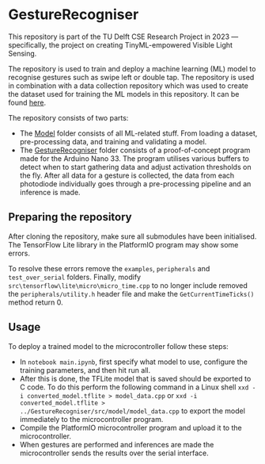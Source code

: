 # GestureRecogniser

This repository is part of the TU Delft CSE Research Project in 2023 — specifically, the project on creating TinyML-empowered Visible Light Sensing.

The repository is used to train and deploy a machine learning (ML) model to recognise gestures such as swipe left or double tap. The repository is used in combination with a data collection repository which was used to create the dataset used for training the ML models in this repository. It can be found [here](https://github.com/arnedebeer/CSE3000-DataCollection).

The repository consists of two parts:
- The [Model](Model) folder consists of all ML-related stuff. From loading a dataset, pre-processing data, and training and validating a model.
- The [GestureRecogniser](GestureRecogniser) folder consists of a proof-of-concept program made for the Arduino Nano 33. The program utilises various buffers to detect when to start gathering data and adjust activation thresholds on the fly. After all data for a gesture is collected, the data from each photodiode individually goes through a pre-processing pipeline and an inference is made.

## Preparing the repository
After cloning the repository, make sure all submodules have been initialised. The TensorFlow Lite library in the PlatformIO program may show some errors. 

To resolve these errors remove the ``examples``, ``peripherals`` and ``test_over_serial`` folders. Finally, modify ``src\tensorflow\lite\micro\micro_time.cpp`` to no longer include removed the ``peripherals/utility.h`` header file and make the ``GetCurrentTimeTicks()`` method return 0.

## Usage

To deploy a trained model to the microcontroller follow these steps:
- In ``notebook main.ipynb``, first specify what model to use, configure the training parameters, and then hit run all.
- After this is done, the TFLite model that is saved should be exported to C code. To do this perform the following command in a Linux shell ``xxd -i converted_model.tflite > model_data.cpp`` or ``xxd -i converted_model.tflite > ../GestureRecogniser/src/model/model_data.cpp`` to export the model immediately to the microcontroller program.
- Compile the PlatformIO microcontroller program and upload it to the microcontroller.
- When gestures are performed and inferences are made the microcontroller sends the results over the serial interface.